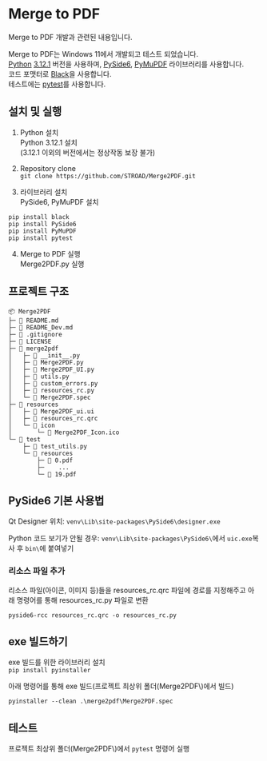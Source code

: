 # Merge to PDF

Merge to PDF 개발과 관련된 내용입니다.

Merge to PDF는 Windows 11에서 개발되고 테스트 되었습니다.  
[Python](https://www.python.org/) [3.12.1](https://www.python.org/downloads/release/python-3121) 버전을 사용하며, [PySide6](https://pypi.org/project/PySide6), [PyMuPDF](https://github.com/pymupdf/PyMuPDF) 라이브러리를 사용합니다.  
코드 포맷터로 [Black](https://github.com/psf/black)을 사용합니다.  
테스트에는 [pytest](https://github.com/pytest-dev/pytest)를 사용합니다.


## 설치 및 실행
1. Python 설치  
Python 3.12.1 설치  
(3.12.1 이외의 버전에서는 정상작동 보장 불가)

2. Repository clone  
`git clone https://github.com/STROAD/Merge2PDF.git`

3. 라이브러리 설치  
PySide6, PyMuPDF 설치
```shell
pip install black
pip install PySide6
pip install PyMuPDF
pip install pytest
```

4. Merge to PDF 실행  
Merge2PDF.py 실행


## 프로젝트 구조
```
📦 Merge2PDF
├─ 📜 README.md
├─ 📜 README_Dev.md
├─ 📜 .gitignore
├─ 📜 LICENSE
├─ 📁 merge2pdf
│   ├─ 📜 __init__.py
│   ├─ 📜 Merge2PDF.py
│   ├─ 📜 Merge2PDF_UI.py
│   ├─ 📜 utils.py
│   ├─ 📜 custom_errors.py
│   ├─ 📜 resources_rc.py
│   └─ 📜 Merge2PDF.spec
├─ 📁 resources
│   ├─ 📜 Merge2PDF_ui.ui
│   ├─ 📜 resources_rc.qrc
│   └─ 📁 icon
│       └─ 📜 Merge2PDF_Icon.ico
└─ 📁 test
    ├─ 📜 test_utils.py
    └─ 📁 resources
        ├─ 📜 0.pdf
        ├─    ...
        └─ 📜 19.pdf
```


## PySide6 기본 사용법
Qt Designer 위치: `venv\Lib\site-packages\PySide6\designer.exe`

Python 코드 보기가 안될 경우: `venv\Lib\site-packages\PySide6\`에서 `uic.exe`복사 후 `bin\`에 붙여넣기

### 리소스 파일 추가

리소스 파일(아이콘, 이미지 등)들을 resources_rc.qrc 파일에 경로를 지정해주고 아래 명령어를 통해 resources_rc.py 파일로 변환
```shell
pyside6-rcc resources_rc.qrc -o resources_rc.py
```


## exe 빌드하기
exe 빌드를 위한 라이브러리 설치  
`pip install pyinstaller`

아래 명령어를 통해 exe 빌드(프로젝트 최상위 폴더(Merge2PDF\\)에서 빌드)
```shell
pyinstaller --clean .\merge2pdf\Merge2PDF.spec
```


## 테스트
프로젝트 최상위 폴더(Merge2PDF\\)에서 `pytest` 명령어 실행
